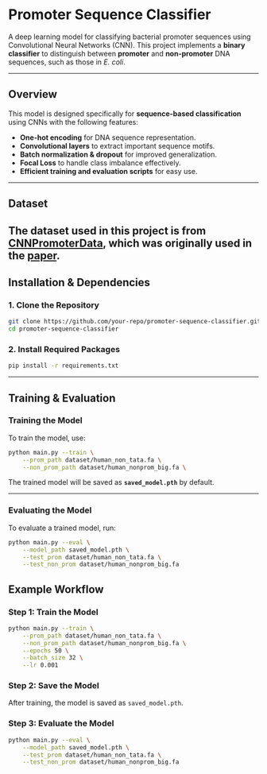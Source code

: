 # **Promoter Sequence Classifier**

A deep learning model for classifying bacterial promoter sequences using Convolutional Neural Networks (CNN). This project implements a **binary classifier** to distinguish between **promoter** and **non-promoter** DNA sequences, such as those in *E. coli*.

---

## **Overview**

This model is designed specifically for **sequence-based classification** using CNNs with the following features:

- **One-hot encoding** for DNA sequence representation.
- **Convolutional layers** to extract important sequence motifs.
- **Batch normalization & dropout** for improved generalization.
- **Focal Loss** to handle class imbalance effectively.
- **Efficient training and evaluation scripts** for easy use.

---

## **Dataset**

The dataset used in this project is from [CNNPromoterData](https://github.com/solovictor/CNNPromoterData/tree/master), which was originally used in the [paper](https://arxiv.org/abs/1610.00121).
---

## **Installation & Dependencies**

### **1. Clone the Repository**
```bash
git clone https://github.com/your-repo/promoter-sequence-classifier.git
cd promoter-sequence-classifier
```

### **2. Install Required Packages**
```bash
pip install -r requirements.txt
```

---

## **Training & Evaluation**

### **Training the Model**
To train the model, use:
```bash
python main.py --train \
    --prom_path dataset/human_non_tata.fa \
    --non_prom_path dataset/human_nonprom_big.fa \
```

The trained model will be saved as **`saved_model.pth`** by default.

---

### **Evaluating the Model**
To evaluate a trained model, run:
```bash
python main.py --eval \
    --model_path saved_model.pth \
    --test_prom dataset/human_non_tata.fa \
    --test_non_prom dataset/human_nonprom_big.fa
```

## **Example Workflow**
### **Step 1: Train the Model**
```bash
python main.py --train \
    --prom_path dataset/human_non_tata.fa \
    --non_prom_path dataset/human_nonprom_big.fa \
    --epochs 50 \
    --batch_size 32 \
    --lr 0.001
```

### **Step 2: Save the Model**
After training, the model is saved as `saved_model.pth`.

### **Step 3: Evaluate the Model**
```bash
python main.py --eval \
    --model_path saved_model.pth \
    --test_prom dataset/human_non_tata.fa \
    --test_non_prom dataset/human_nonprom_big.fa
```
